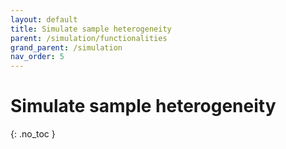 ```yaml
---
layout: default
title: Simulate sample heterogeneity
parent: /simulation/functionalities
grand_parent: /simulation
nav_order: 5
---
```


# Simulate sample heterogeneity
{: .no_toc }
